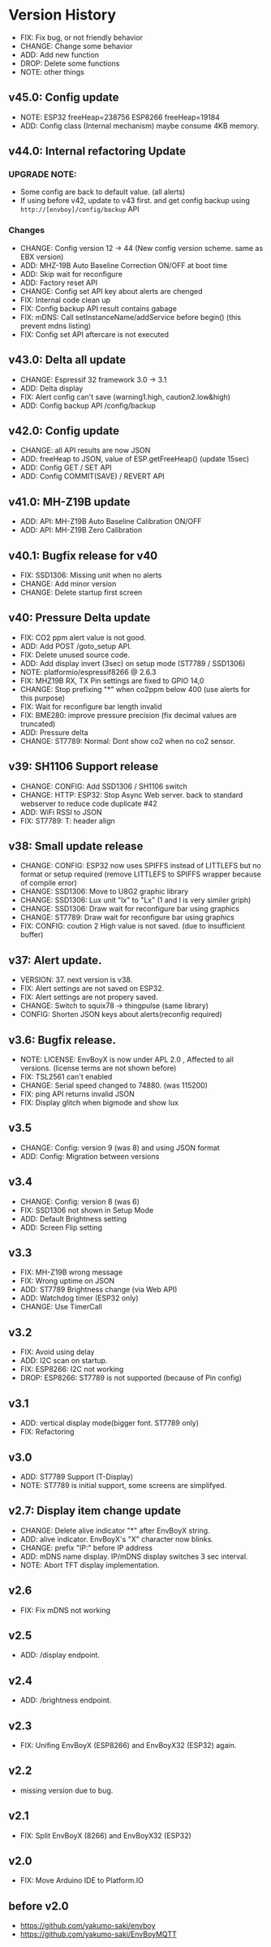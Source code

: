 # Version History

* FIX: Fix bug, or not friendly behavior
* CHANGE: Change some behavior
* ADD: Add new function
* DROP: Delete some functions
* NOTE: other things

## v45.0: Config update


* NOTE: ESP32 freeHeap=238756 ESP8266 freeHeap=19184
* ADD: Config class (Internal mechanism) maybe consume 4KB memory.



## v44.0: Internal refactoring Update

### UPGRADE NOTE: 

* Some config are back to default value. (all alerts)
* If using before v42, update to v43 first. and get config backup using `http://[envboy]/config/backup` API

### Changes

* CHANGE: Config version 12 -> 44 (New config version scheme. same as EBX version)
* ADD: MHZ-19B Auto Baseline Correction ON/OFF at boot time
* ADD: Skip wait for reconfigure
* ADD: Factory reset API
* CHANGE: Config set API key about alerts are chenged
* FIX: Internal code clean up
* FIX: Config backup API result contains gabage
* FIX: mDNS: Call setInstanceName/addService before begin() (this prevent mdns listing) 
* FIX: Config set API aftercare is not executed

## v43.0: Delta all update

* CHANGE: Espressif 32 framework 3.0 -> 3.1
* ADD: Delta display
* FIX: Alert config can't save (warning1.high, caution2.low&high)
* ADD: Config backup API /config/backup

## v42.0: Config update

* CHANGE: all API results are now JSON
* ADD: freeHeap to JSON, value of ESP.getFreeHeap() (update 15sec)
* ADD: Config GET / SET API
* ADD: Config COMMIT(SAVE) / REVERT API

## v41.0: MH-Z19B update

* ADD: API: MH-Z19B Auto Baseline Calibration ON/OFF
* ADD: API: MH-Z19B Zero Calibration

## v40.1: Bugfix release for v40

* FIX: SSD1306: Missing unit when no alerts
* CHANGE: Add minor version
* CHANGE: Delete startup first screen

## v40: Pressure Delta update

* FIX: CO2 ppm alert value is not good.
* ADD: Add POST /goto_setup API. 
* FIX: Delete unused source code.
* ADD: Add display invert (3sec) on setup mode (ST7789 / SSD1306)
* NOTE: platformio/espressif8266 @ 2.6.3
* FIX: MHZ19B RX, TX Pin settings are fixed to GPIO 14,0
* CHANGE: Stop prefixing "*" when co2ppm below 400 (use alerts for this purpose)
* FIX: Wait for reconfigure bar length invalid
* FIX: BME280: improve pressure precision (fix decimal values are truncated)
* ADD: Pressure delta
* CHANGE: ST7789: Normal: Dont show co2 when no co2 sensor.

## v39: SH1106 Support release

* CHANGE: CONFIG: Add SSD1306 / SH1106 switch
* CHANGE: HTTP: ESP32: Stop Async Web server. back to standard webserver to reduce code duplicate #42
* ADD: WiFi RSSI to JSON
* FIX: ST7789: T: header align

## v38: Small update release

* CHANGE: CONFIG: ESP32 now uses SPIFFS instead of LITTLEFS but no format or setup required (remove LITTLEFS to SPIFFS wrapper because of compile error)
* CHANGE: SSD1306: Move to U8G2 graphic library
* CHANGE: SSD1306: Lux unit "lx" to "Lx" (1 and l is very similer griph)
* CHANGE: SSD1306: Draw wait for reconfigure bar using graphics
* CHANGE: ST7789: Draw wait for reconfigure bar using graphics
* FIX: CONFIG: coution 2 High value is not saved. (due to insufficient buffer)

## v37: Alert update.

* VERSION: 37. next version is v38.
* FIX: Alert settings are not saved on ESP32.
* FIX: Alert settings are not propery saved.
* CHANGE: Switch to squix78 -> thingpulse (same library)
* CONFIG: Shorten JSON keys about alerts(reconfig required)

## v3.6: Bugfix release.

* NOTE: LICENSE: EnvBoyX is now under APL 2.0 , Affected to all versions. (license terms are not shown before)
* FIX: TSL2561 can't enabled
* CHANGE: Serial speed changed to 74880. (was 115200)
* FIX: ping API returns invalid JSON
* FIX: Display glitch when bigmode and show lux

## v3.5

* CHANGE: Config: version 9 (was 8) and using JSON format
* ADD: Config: Migration between versions

## v3.4

* CHANGE: Config: version 8 (was 6)
* FIX: SSD1306 not shown in Setup Mode
* ADD: Default Brightness setting
* ADD: Screen Flip setting

## v3.3

* FIX: MH-Z19B wrong message
* FIX: Wrong uptime on JSON
* ADD: ST7789 Brightness change (via Web API)
* ADD: Watchdog timer (ESP32 only)
* CHANGE: Use TimerCall

## v3.2

* FIX: Avoid using delay
* ADD: I2C scan on startup.
* FIX: ESP8266: I2C not working
* DROP: ESP8266: ST7789 is not supported (because of Pin config)

## v3.1

* ADD: vertical display mode(bigger font. ST7789 only)
* FIX: Refactoring

## v3.0

* ADD: ST7789 Support (T-Display)
* NOTE: ST7789 is initial support, some screens are simplifyed.

## v2.7: Display item change update

* CHANGE: Delete alive indicator "*" after EnvBoyX string.
* ADD: alive indicator. EnvBoyX's "X" character now blinks.
* CHANGE: prefix "IP:" before IP address
* ADD: mDNS name display. IP/mDNS display switches 3 sec interval.
* NOTE: Abort TFT display implementation.

## v2.6

* FIX: Fix mDNS not working

## v2.5

* ADD: /display endpoint.

## v2.4

* ADD: /brightness endpoint.

## v2.3

* FIX: Unifing EnvBoyX (ESP8266) and EnvBoyX32 (ESP32) again.

## v2.2

* missing version due to bug.

## v2.1

* FIX: Split EnvBoyX (8266) and EnvBoyX32 (ESP32)

## v2.0

* FIX: Move Arduino IDE to Platform.IO

## before v2.0

* https://github.com/yakumo-saki/envboy
* https://github.com/yakumo-saki/EnvBoyMQTT
